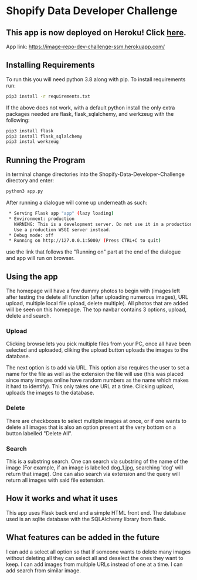 # Shopify Data Developer Challenge

## This app is now deployed on Heroku! Click [here](https://image-repo-dev-challenge-ssm.herokuapp.com/).

App link: https://image-repo-dev-challenge-ssm.herokuapp.com/

## Installing Requirements
To run this you will need python 3.8 along with pip. 
To install requirements run:
```bash
pip3 install -r requirements.txt
```
If the above does not work, with a default python install the only extra packages needed are flask, flask_sqlalchemy, and werkzeug with the following:

```bash
pip3 install flask
pip3 install flask_sqlalchemy
pip3 instal werkzeug
```


## Running the Program
in terminal change directories into the Shopify-Data-Developer-Challenge directory and enter:
```bash
python3 app.py
```
After running a dialogue will come up underneath as such:
```bash
 * Serving Flask app "app" (lazy loading)
 * Environment: production
   WARNING: This is a development server. Do not use it in a production deployment.
   Use a production WSGI server instead.
 * Debug mode: off
 * Running on http://127.0.0.1:5000/ (Press CTRL+C to quit)
```
use the link that follows the "Running on" part at the end of the dialogue and app will run on browser. 

## Using the app
The homepage will have a few dummy photos to begin with (images left after testing the delete all function (after uploading numerous images), URL upload, multiple local file upload, delete multiple). All photos that are added will be seen on this homepage. The top navbar contains 3 options, upload, delete and search. 

### Upload

Clicking browse lets you pick multiple files from your PC, once all have been selected and uploaded, cliking the upload button uploads the images to the database. 

The next option is to add via URL. This option also requires the user to set a name for the file as well as the extension the file will use (this was placed since many images online have random numbers as the name which makes it hard to identify). This only takes one URL at a time. Clicking upload, uploads the images to the database.

### Delete

There are checkboxes to select multiple images at once, or if one wants to delete all images that is also an option present at the very bottom on a button labelled "Delete All". 

### Search 

This is a substring search. One can search via substring of the name of the image (For example, if an image is labelled dog_1.jpg, searching 'dog' will return that image). One can also search via extension and the query will return all images with said file extension. 

## How it works and what it uses

This app uses Flask back end and a simple HTML front end. The database used is an sqlite database with the SQLAlchemy library from flask. 

## What features can be added in the future

I can add a select all option so that if someone wants to delete many images without deleting all they can select all and deselect the ones they want to keep. I can add images from multiple URLs instead of one at a time. I can add search from similar image.
